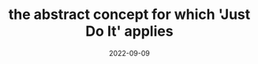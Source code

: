 ---
title: "the abstract concept for which 'Just Do It' applies"
date: 2022-09-09
related:
  - Just Do It - Wikipedia
tags:
  - Fair Use
  - Fragment
  - Lofty Thoughts
---